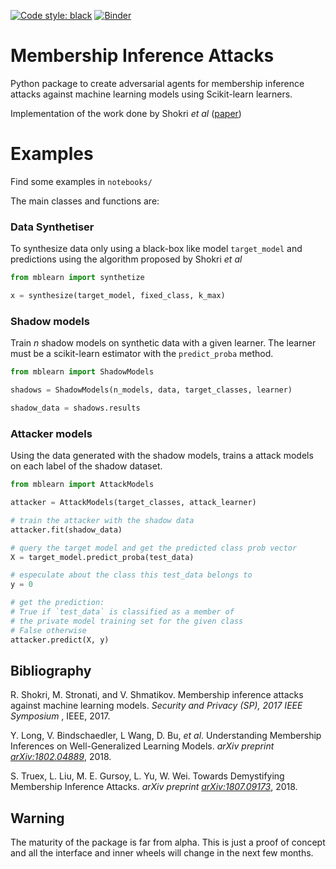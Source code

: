 [![Code style: black](https://img.shields.io/badge/code%20style-black-000000.svg)](https://github.com/ambv/black)
[![Binder](https://mybinder.org/badge_logo.svg)](https://mybinder.org/v2/gh/BielStela/membership_inference/master)

# Membership Inference Attacks
Python package to create adversarial agents for membership inference attacks against machine learning models using Scikit-learn learners.

Implementation of the work done by Shokri _et al_ ([paper](https://www.cs.cornell.edu/~shmat/shmat_oak17.pdf))

# Examples
Find some examples in `notebooks/`

The main classes and functions are:

### Data Synthetiser

To synthesize data only using a black-box like model `target_model` and predictions using the algorithm proposed by Shokri _et al_

```python 
from mblearn import synthetize

x = synthesize(target_model, fixed_class, k_max)
```

### Shadow models
Train $n$ shadow models on synthetic data with a given learner. The learner must be a scikit-learn estimator with the `predict_proba` method.


```python
from mblearn import ShadowModels

shadows = ShadowModels(n_models, data, target_classes, learner)

shadow_data = shadows.results
```

### Attacker models

Using the data generated with the shadow models, trains a attack models
on each label of the shadow dataset.

```python
from mblearn import AttackModels

attacker = AttackModels(target_classes, attack_learner)

# train the attacker with the shadow data
attacker.fit(shadow_data)

# query the target model and get the predicted class prob vector
X = target_model.predict_proba(test_data)

# especulate about the class this test_data belongs to
y = 0

# get the prediction:
# True if `test_data` is classified as a member of
# the private model training set for the given class
# False otherwise
attacker.predict(X, y)
```
## Bibliography
 R. Shokri, M. Stronati, and V. Shmatikov. Membership inference attacks against machine learning models. _Security and Privacy (SP), 2017 IEEE Symposium_
, IEEE, 2017.

Y. Long, V. Bindschaedler, L Wang, D. Bu, _et al_. Understanding Membership Inferences on Well-Generalized Learning Models. _arXiv preprint [arXiv:1802.04889](https://arxiv.org/pdf/1802.04889.pdf)_, 2018.

S. Truex, L. Liu, M. E. Gursoy, L. Yu, W. Wei. Towards Demystifying Membership Inference Attacks. _arXiv preprint [arXiv:1807.09173](https://arxiv.org/pdf/1807.09173.pdf)_, 2018.

## Warning

The maturity of the package is far from alpha. This is just a proof of concept and all the interface and inner wheels will change in the next few months.
